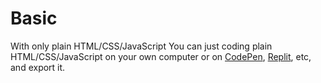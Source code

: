 # Basic

With only plain HTML/CSS/JavaScript
You can just coding plain HTML/CSS/JavaScript on your own computer or on
[CodePen](https://codepen.io), [Replit](https://replit.com), etc, and export it.
